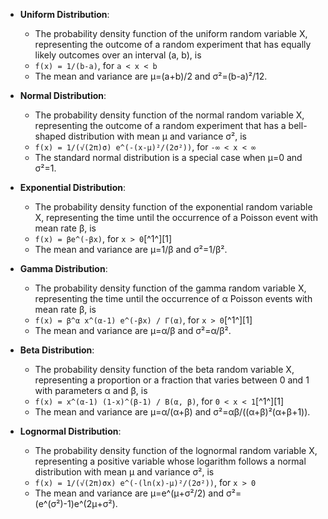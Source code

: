 - **Uniform Distribution**:
    - The probability density function of the uniform random variable X, representing the outcome of a random experiment that has equally likely outcomes over an interval (a, b), is
    - `f(x) = 1/(b-a)`, for `a < x < b`
    - The mean and variance are μ=(a+b)/2 and σ²=(b-a)²/12.

- **Normal Distribution**:
    - The probability density function of the normal random variable X, representing the outcome of a random experiment that has a bell-shaped distribution with mean μ and variance σ², is
    - `f(x) = 1/(√(2π)σ) e^(-(x-μ)²/(2σ²))`, for `-∞ < x < ∞`
    - The standard normal distribution is a special case when μ=0 and σ²=1.

- **Exponential Distribution**:
    - The probability density function of the exponential random variable X, representing the time until the occurrence of a Poisson event with mean rate β, is
    - `f(x) = βe^(-βx)`, for `x > 0`[^1^][1]
    - The mean and variance are μ=1/β and σ²=1/β².

- **Gamma Distribution**:
    - The probability density function of the gamma random variable X, representing the time until the occurrence of α Poisson events with mean rate β, is
    - `f(x) = β^α x^(α-1) e^(-βx) / Γ(α)`, for `x > 0`[^1^][1]
    - The mean and variance are μ=α/β and σ²=α/β².

- **Beta Distribution**:
    - The probability density function of the beta random variable X, representing a proportion or a fraction that varies between 0 and 1 with parameters α and β, is
    - `f(x) = x^(α-1) (1-x)^(β-1) / B(α, β)`, for `0 < x < 1`[^1^][1]
    - The mean and variance are μ=α/(α+β) and σ²=αβ/((α+β)²(α+β+1)).

- **Lognormal Distribution**:
    - The probability density function of the lognormal random variable X, representing a positive variable whose logarithm follows a normal distribution with mean μ and variance σ², is
    - `f(x) = 1/(√(2π)σx) e^(-(ln(x)-μ)²/(2σ²))`, for `x > 0`
    - The mean and variance are μ=e^(μ+σ²/2) and σ²=(e^(σ²)-1)e^(2μ+σ²).
